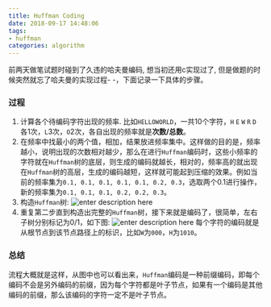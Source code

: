```yaml
---
title: Huffman Coding
date: 2018-09-17 14:48:06
tags:
- huffman
categories: algorithm
---
```


前两天做笔试题时碰到了久违的哈夫曼编码, 想当初还用c实现过了, 但是做题的时候突然就忘了哈夫曼的实现过程- -，下面记录一下具体的步骤。
<!--more-->

### 过程

1. 计算各个待编码字符出现的频率. 比如`HELLOWORLD`，一共10个字符，`H` `E` `W` `R` `D`各1次，`L`3次，`O`2次，各自出现的频率就是**次数/总数**。
2. 在频率中找最小的两个值，相加，结果放进频率集中。这样做的目的是，频率越小，说明出现的次数相对越少，那么在进行`Huffman`编码时，这些小频率的字符就在`Huffman`树的底层，则生成的编码就越长，相对的，频率高的就出现在`Huffman`树的高层，生成的编码越短，这样就可能起到压缩的效果。例如当前的频率集为`0.1, 0.1, 0.1, 0.1, 0.1, 0.2, 0.3`，选取两个0.1进行操作，新的频率集为`0.1, 0.1, 0.1, 0.2, 0.2, 0.3`。
3. 构造`Huffman`树:
![enter description here](https://image.zero22.top/huffmancoding/huffman.png)
4. 重复第二步直到构造出完整的`Huffman`树，接下来就是编码了，很简单，左右子树分别标记为0/1，如下图:
![enter description here](https://image.zero22.top/huffmancoding/huffman2.png)
每个字符的编码就是从根节点到该节点路径上的标识，比如`W`为`000`，`H`为`1010`。

### 总结

流程大概就是这样，从图中也可以看出来，`Huffman`编码是一种前缀编码，即每个编码不会是另外编码的前缀，因为每个字符都是叶子节点，如果有一个编码是其他编码的前缀，那么该编码的字符一定不是叶子节点。